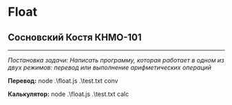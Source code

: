 # Float
## Сосновский Костя КНМО-101
___
_Постановка задачи:_ *Написать программу, которая работает в одном из двух режимов: перевод или выполнение арифметических операций*

**Перевод:**
    node .\float.js .\test.txt conv

**Калькулятор:**
    node .\float.js .\test.txt calc

    